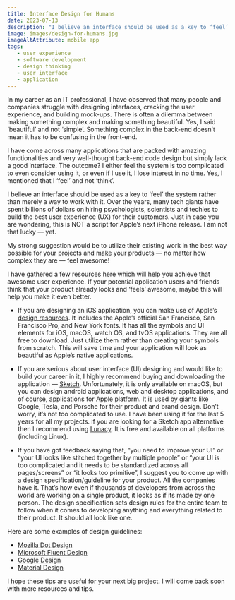 ```yaml
---
title: Interface Design for Humans
date: 2023-07-13
description: "I believe an interface should be used as a key to ‘feel’ the system rather than merely a way to work with it. Over the years, many tech giants have spent billions of dollars on hiring psychologists, scientists and techies to build the best user experience (UX) for their customers. Just in case you are wondering, this is NOT a script for Apple’s next iPhone release. I am not that lucky — yet."
image: images/design-for-humans.jpg
imageAltAttribute: mobile app
tags:
   - user experience
   - software development 
   - design thinking
   - user interface
   - application
---
```

In my career as an IT professional, I have observed that many people and companies struggle with designing interfaces, cracking the user experience, and building mock-ups. There is often a dilemma between making something complex and making something beautiful. Yes, I said ‘beautiful’ and not ‘simple’. Something complex in the back-end doesn’t mean it has to be confusing in the front-end.

I have come across many applications that are packed with amazing functionalities and very well-thought back-end code design but simply lack a good interface. The outcome? I either feel the system is too complicated to even consider using it, or even if I use it, I lose interest in no time. Yes, I mentioned that I ‘feel’ and not ‘think’.

I believe an interface should be used as a key to ‘feel’ the system rather than merely a way to work with it. Over the years, many tech giants have spent billions of dollars on hiring psychologists, scientists and techies to build the best user experience (UX) for their customers. Just in case you are wondering, this is NOT a script for Apple’s next iPhone release. I am not that lucky — yet.

My strong suggestion would be to utilize their existing work in the best way possible for your projects and make your products — no matter how complex they are — feel awesome!

I have gathered a few resources here which will help you achieve that awesome user experience. If your potential application users and friends think that your product already looks and ‘feels’ awesome, maybe this will help you make it even better.

* If you are designing an iOS application, you can make use of Apple’s [design resources](https://developer.apple.com/design/resources/). It includes the Apple’s official San Francisco, San Francisco Pro, and New York fonts. It has all the symbols and UI elements for iOS, macOS, watch OS, and tvOS applications. They are all free to download. Just utilize them rather than creating your symbols from scratch. This will save time and your application will look as beautiful as Apple’s native applications.

* If you are serious about user interface (UI) designing and would like to build your career in it, I highly recommend buying and downloading the application — [Sketch](https://www.sketch.com). Unfortunately, it is only available on macOS, but you can design android applications, web and desktop applications, and of course, applications for Apple platform. It is used by giants like Google, Tesla, and Porsche for their product and brand design. Don’t worry, it’s not too complicated to use. I have been using it for the last 5 years for all my projects. if you are looking for a Sketch app alternative then I recommend using [Lunacy](https://icons8.com/lunacy). It is free and available on all platforms (including Linux).

* If you have got feedback saying that, “you need to improve your UI” or “your UI looks like stitched together by multiple people” or “your UI is too complicated and it needs to be standardized across all pages/screens” or “it looks too primitive”, I suggest you to come up with a design specification/guideline for your product. All the companies have it. That’s how even if thousands of developers from across the world are working on a single product, it looks as if its made by one person. The design specification sets design rules for the entire team to follow when it comes to developing anything and everything related to their product. It should all look like one.

Here are some examples of design guidelines:
* [Mozilla Dot Design](https://mozilla.design/firefox/)
* [Microsoft Fluent Design](https://fluent2.microsoft.design)
* [Google Design](https://design.google/about)
* [Material Design](https://m3.material.io)

I hope these tips are useful for your next big project. I will come back soon with more resources and tips.